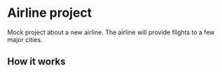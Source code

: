 # Airline project #

Mock project about a new airline. The airline will provide flights to a few major cities.

<h2>How it works</h2>

